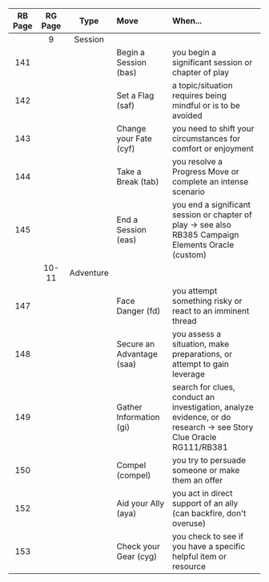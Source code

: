 | RB Page | RG Page |   Type    | Move                      | When...                                                                                                           |
|:-------:|:-------:|:---------:|:------------------------- |:----------------------------------------------------------------------------------------------------------------- |
|         |    9    |  Session  |                           |                                                                                                                   |
|   141   |         |           | Begin a Session (bas)     | you begin a significant session or chapter of play                                                                |
|   142   |         |           | Set a Flag (saf)          | a topic/situation requires being mindful or is to be avoided                                                      |
|   143   |         |           | Change your Fate (cyf)    | you need to shift your circumstances for comfort or enjoyment                                                     |
|   144   |         |           | Take a Break (tab)        | you resolve a Progress Move or complete an intense scenario                                                       |
|   145   |         |           | End a Session (eas)       | you end a significant session or chapter of play -> see also RB385 Campaign Elements Oracle (custom)              |
|         |  10-11  | Adventure |                           |                                                                                                                   |
|   147   |         |           | Face Danger (fd)          | you attempt something risky or react to an imminent thread                                                        |
|   148   |         |           | Secure an Advantage (saa) | you assess a situation, make preparations, or attempt to gain leverage                                            |
|   149   |         |           | Gather Information (gi)   | search for clues, conduct an investigation, analyze evidence, or do research -> see Story Clue Oracle RG111/RB381 |
|   150   |         |           | Compel (compel)           | you try to persuade someone or make them an offer                                                                 |
|   152   |         |           | Aid your Ally (aya)       | you act in direct support of an ally (can backfire, don't overuse)                                                |
|   153   |         |           | Check your Gear (cyg)     | you check to see if you have a specific helpful item or resource                                                  |